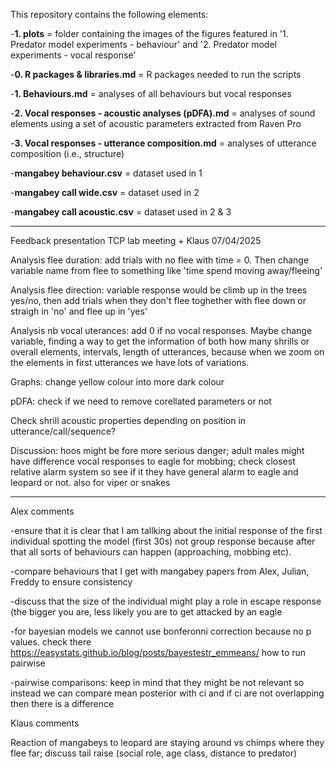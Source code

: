 This repository contains the following elements: 

-**1. plots** = folder containing the images of the figures featured in '1. Predator model experiments - behaviour' and '2. Predator model experiments - vocal response'
   
-**0. R packages & libraries.md** = R packages needed to run the scripts
   
-**1. Behaviours.md** = analyses of all behaviours but vocal responses
   
-**2. Vocal responses - acoustic analyses (pDFA).md** = analyses of sound elements using a set of acoustic parameters extracted from Raven Pro

-**3. Vocal responses - utterance composition.md** = analyses of utterance composition (i.e., structure)

-**mangabey behaviour.csv** = dataset used in 1

-**mangabey call wide.csv** = dataset used in 2

-**mangabey call acoustic.csv** = dataset used in 2 & 3 

--------
Feedback presentation TCP lab meeting + Klaus 07/04/2025

Analysis flee duration: add trials with no flee with time = 0. Then change variable name from flee to something like 'time spend moving away/fleeing'

Analysis flee direction: variable response would be climb up in the trees yes/no, then add trials when they don't flee toghether with flee down or straigh in 'no' and flee up in 'yes'

Analysis nb vocal uterances: add 0 if no vocal responses. Maybe change variable, finding a way to get the information of both how many shrills or overall elements, intervals, length of utterances, because when we zoom on the elements in first utterances we have lots of variations.

Graphs: change yellow colour into more dark colour

pDFA: check if we need to remove corellated parameters or not

Check shrill acoustic properties depending on position in utterance/call/sequence?

Discussion: hoos might be fore more serious danger; adult males might have difference vocal responses to eagle for mobbing; check closest relative alarm system so see if it they have general alarm to eagle and leopard or not. also for viper or snakes


--------
Alex comments

-ensure that it is clear that I am tallking about the initial response of the first individual spotting the model (first 30s) not group response because after that all sorts of behaviours can happen (approaching, mobbing etc). 


-compare behaviours that I get with mangabey papers from Alex, Julian, Freddy to ensure consistency


-discuss that the size of the individual might play a role in escape response (the bigger you are, less likely you are to get attacked by an eagle


-for bayesian models we cannot use bonferonni correction because no p values. check there https://easystats.github.io/blog/posts/bayestestr_emmeans/ how to run pairwise


-pairwise comparisons: keep in mind that they might be not relevant so instead we can compare mean posterior with ci and if ci are not overlapping then there is a difference


Klaus comments

Reaction of mangabeys to leopard are staying around vs chimps where they flee far; discuss tail raise (social role, age class, distance to predator)
